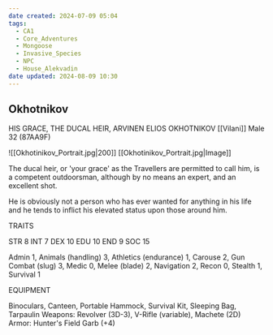 ```yaml
---
date created: 2024-07-09 05:04
tags:
  - CA1
  - Core_Adventures
  - Mongoose
  - Invasive_Species
  - NPC
  - House_Alekvadin
date updated: 2024-08-09 10:30
---
```


## Okhotnikov

HIS GRACE, THE DUCAL HEIR, ARVINEN ELIOS OKHOTNIKOV
[[Vilani]] Male 32 (87AA9F)

![[Okhotinikov_Portrait.jpg|200]]
[[Okhotinikov_Portrait.jpg|Image]]

The ducal heir, or 'your grace' as the Travellers are permitted to call him, is a competent outdoorsman, although by no means an expert, and an excellent shot.

He is obviously not a person who has ever wanted for anything in his life and he tends to inflict his elevated status upon those around him.

TRAITS


STR 8 INT 7
DEX 10 EDU 10
END 9 SOC 15

Admin 1, Animals (handling) 3, Athletics (endurance) 1, Carouse 2, Gun Combat (slug) 3, Medic 0, Melee (blade) 2, Navigation 2, Recon 0, Stealth 1, Survival 1

EQUIPMENT


Binoculars, Canteen, Portable Hammock, Survival Kit, Sleeping Bag, Tarpaulin Weapons: Revolver (3D-3), V-Rifle (variable), Machete (2D)
Armor: Hunter's Field Garb (+4)
